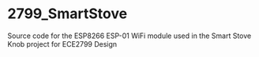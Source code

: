 # 2799_SmartStove
Source code for the ESP8266 ESP-01 WiFi module used in the Smart Stove Knob project for ECE2799 Design